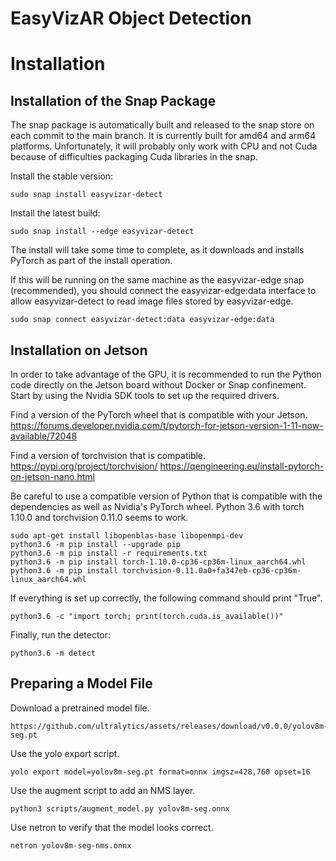 # EasyVizAR Object Detection

# Installation

## Installation of the Snap Package

The snap package is automatically built and released to the snap store on each
commit to the main branch. It is currently built for amd64 and arm64 platforms.
Unfortunately, it will probably only work with CPU and not Cuda because of
difficulties packaging Cuda libraries in the snap.

Install the stable version:

    sudo snap install easyvizar-detect

Install the latest build:

    sudo snap install --edge easyvizar-detect

The install will take some time to complete, as it downloads and installs
PyTorch as part of the install operation.

If this will be running on the same machine as the easyvizar-edge snap
(recommended), you should connect the easyvizar-edge:data interface to allow
easyvizar-detect to read image files stored by easyvizar-edge.

    sudo snap connect easyvizar-detect:data easyvizar-edge:data

## Installation on Jetson

In order to take advantage of the GPU, it is recommended to run the Python code
directly on the Jetson board without Docker or Snap confinement. Start by using
the Nvidia SDK tools to set up the required drivers.

Find a version of the PyTorch wheel that is compatible with your Jetson.
<https://forums.developer.nvidia.com/t/pytorch-for-jetson-version-1-11-now-available/72048>

Find a version of torchvision that is compatible.
<https://pypi.org/project/torchvision/>
<https://qengineering.eu/install-pytorch-on-jetson-nano.html>

Be careful to use a compatible version of Python that is compatible with the
dependencies as well as Nvidia's PyTorch wheel. Python 3.6 with torch 1.10.0 and
torchvision 0.11.0 seems to work.

    sudo apt-get install libopenblas-base libopenmpi-dev
    python3.6 -m pip install --upgrade pip
    python3.6 -m pip install -r requirements.txt
    python3.6 -m pip install torch-1.10.0-cp36-cp36m-linux_aarch64.whl
    python3.6 -m pip install torchvision-0.11.0a0+fa347eb-cp36-cp36m-linux_aarch64.whl

If everything is set up correctly, the following command should print "True".

    python3.6 -c "import torch; print(torch.cuda.is_available())"

Finally, run the detector:

    python3.6 -m detect


## Preparing a Model File

Download a pretrained model file.

    https://github.com/ultralytics/assets/releases/download/v0.0.0/yolov8m-seg.pt

Use the yolo export script.

    yolo export model=yolov8m-seg.pt format=onnx imgsz=428,760 opset=16

Use the augment script to add an NMS layer.

    python3 scripts/augment_model.py yolov8m-seg.onnx

Use netron to verify that the model looks correct.

    netron yolov8m-seg-nms.onnx
